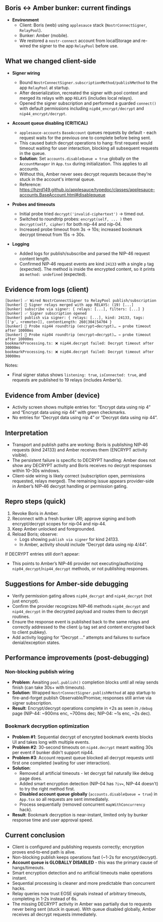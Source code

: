 ## Boris ↔ Amber bunker: current findings

- **Environment**
  - Client: Boris (web) using `applesauce` stack (`NostrConnectSigner`, `RelayPool`).
  - Bunker: Amber (mobile).
  - We restored a `nostr-connect` account from localStorage and re-wired the signer to the app `RelayPool` before use.

## What we changed client-side

- **Signer wiring**
  - Bound `NostrConnectSigner.subscriptionMethod/publishMethod` to the app `RelayPool` at startup.
  - After deserialization, recreated the signer with pool context and merged its relays with app `RELAYS` (includes local relays).
  - Opened the signer subscription and performed a guarded `connect()` with default permissions including `nip04_encrypt/decrypt` and `nip44_encrypt/decrypt`.

- **Account queue disabling (CRITICAL)**
  - `applesauce-accounts` `BaseAccount` queues requests by default - each request waits for the previous one to complete before being sent.
  - This caused batch decrypt operations to hang: first request would timeout waiting for user interaction, blocking all subsequent requests in the queue.
  - **Solution**: Set `accounts.disableQueue = true` globally on the `AccountManager` in `App.tsx` during initialization. This applies to all accounts.
  - Without this, Amber never sees decrypt requests because they're stuck in the account's internal queue.
  - Reference: https://hzrd149.github.io/applesauce/typedoc/classes/applesauce-accounts.BaseAccount.html#disablequeue

- **Probes and timeouts**
  - Initial probe tried `decrypt('invalid-ciphertext')` → timed out.
  - Switched to roundtrip probes: `encrypt(self, ... )` then `decrypt(self, cipher)` for both nip-44 and nip-04.
  - Increased probe timeout from 3s → 10s; increased bookmark decrypt timeout from 15s → 30s.

- **Logging**
  - Added logs for publish/subscribe and parsed the NIP-46 request content length.
  - Confirmed NIP‑46 request events are kind `24133` with a single `p` tag (expected). The method is inside the encrypted content, so it prints as `method: undefined` (expected).

## Evidence from logs (client)

```
[bunker] ✅ Wired NostrConnectSigner to RelayPool publish/subscription
[bunker] 🔗 Signer relays merged with app RELAYS: (19) [...]
[bunker] subscribe via signer: { relays: [...], filters: [...] }
[bunker] ✅ Signer subscription opened
[bunker] publish via signer: { relays: [...], kind: 24133, tags: [['p', <remote>]], contentLength: 260|304|54704 }
[bunker] 🔎 Probe nip44 roundtrip (encrypt→decrypt)… → probe timeout after 10000ms
[bunker] 🔎 Probe nip04 roundtrip (encrypt→decrypt)… → probe timeout after 10000ms
bookmarkProcessing.ts: ❌ nip44.decrypt failed: Decrypt timeout after 30000ms
bookmarkProcessing.ts: ❌ nip04.decrypt failed: Decrypt timeout after 30000ms
```

Notes:
- Final signer status shows `listening: true`, `isConnected: true`, and requests are published to 19 relays (includes Amber’s).

## Evidence from Amber (device)

- Activity screen shows multiple entries for: “Encrypt data using nip 4” and “Encrypt data using nip 44” with green checkmarks.
- No entries for “Decrypt data using nip 4” or “Decrypt data using nip 44”.

## Interpretation

- Transport and publish paths are working: Boris is publishing NIP‑46 requests (kind 24133) and Amber receives them (ENCRYPT activity visible).
- The persistent failure is specific to DECRYPT handling: Amber does not show any DECRYPT activity and Boris receives no decrypt responses within 10–30s windows.
- Client-side wiring is likely correct (subscription open, permissions requested, relays merged). The remaining issue appears provider-side in Amber’s NIP‑46 decrypt handling or permission gating.

## Repro steps (quick)

1) Revoke Boris in Amber.
2) Reconnect with a fresh bunker URI; approve signing and both encrypt/decrypt scopes for nip‑04 and nip‑44.
3) Keep Amber unlocked and foregrounded.
4) Reload Boris; observe:
   - Logs showing `publish via signer` for kind 24133.
   - In Amber, activity should include “Decrypt data using nip 4/44”.

If DECRYPT entries still don’t appear:

- This points to Amber’s NIP‑46 provider not executing/authorizing `nip04_decrypt`/`nip44_decrypt` methods, or not publishing responses.

## Suggestions for Amber-side debugging

- Verify permission gating allows `nip04_decrypt` and `nip44_decrypt` (not just encrypt).
- Confirm the provider recognizes NIP‑46 methods `nip04_decrypt` and `nip44_decrypt` in the decrypted payload and routes them to decrypt routines.
- Ensure the response event is published back to the same relays and correctly addressed to the client (`p` tag set and content encrypted back to client pubkey).
- Add activity logging for “Decrypt …” attempts and failures to surface denial/exception states.

## Performance improvements (post-debugging)

### Non-blocking publish wiring
- **Problem**: Awaiting `pool.publish()` completion blocks until all relay sends finish (can take 30s+ with timeouts).
- **Solution**: Wrapped `NostrConnectSigner.publishMethod` at app startup to fire-and-forget publish Observable/Promise; responses still arrive via signer subscription.
- **Result**: Encrypt/decrypt operations complete in <2s as seen in `/debug` page (NIP-44: ~900ms enc, ~700ms dec; NIP-04: ~1s enc, ~2s dec).

### Bookmark decryption optimization
- **Problem #1**: Sequential decrypt of encrypted bookmark events blocks UI and takes long with multiple events.
- **Problem #2**: 30-second timeouts on `nip44.decrypt` meant waiting 30s per event if bunker didn't support nip44.
- **Problem #3**: Account request queue blocked all decrypt requests until first one completed (waiting for user interaction).
- **Solution**: 
  - Removed all artificial timeouts - let decrypt fail naturally like debug page does.
  - Added smart encryption detection (NIP-04 has `?iv=`, NIP-44 doesn't) to try the right method first.
  - **Disabled account queue globally** (`accounts.disableQueue = true`) in `App.tsx` so all requests are sent immediately.
  - Process sequentially (removed concurrent `mapWithConcurrency` hack).
- **Result**: Bookmark decryption is near-instant, limited only by bunker response time and user approval speed.

## Current conclusion

- Client is configured and publishing requests correctly; encryption proves end‑to‑end path is alive.
- Non-blocking publish keeps operations fast (~1-2s for encrypt/decrypt).
- **Account queue is GLOBALLY DISABLED** - this was the primary cause of hangs/timeouts.
- Smart encryption detection and no artificial timeouts make operations instant.
- Sequential processing is cleaner and more predictable than concurrent hacks.
- Relay queries now trust EOSE signals instead of arbitrary timeouts, completing in 1-2s instead of 6s.
- The missing DECRYPT activity in Amber was partially due to requests never being sent (stuck in queue). With queue disabled globally, Amber receives all decrypt requests immediately.


